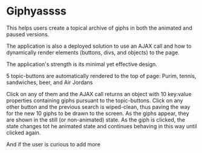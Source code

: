 # Giphyassss

This helps users create a topical archive of giphs in both the animated and paused versions.

The application is also a deployed solution to use an AJAX call and how to dynamically render elements (buttons, divs, and objects) to the page.

The application's strength is its minimal yet effective design.

5 topic-buttons are automatically rendered to the top of page: Purim, tennis, sandwiches, beer, and Air Jordans

Click on any of them and the AJAX call returns an object with 10 key:value properties containing giphs pursuant to the topic-buttons. Click on any other button and the previous search is wiped-clean, thus paving the way for the new 10 giphs to be drawn to the screen. As the giphs appear, they are shown in the still (or non-animated) state. As the giph is clicked, the state changes tot he animated state and continues behaving in this way until clicked again. 

And if the user is curious to add more 

